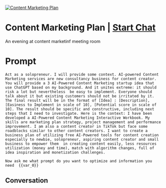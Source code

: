 
[![Content Marketing Plan](https://flow-prompt-covers.s3.us-west-1.amazonaws.com/icon/Flat/i1.png)](https://gptcall.net/chat.html?data=%7B%22contact%22%3A%7B%22id%22%3A%22QH8EtIt_LQjmrIohZwqCN%22%2C%22flow%22%3Atrue%7D%7D)
# Content Marketing Plan | [Start Chat](https://gptcall.net/chat.html?data=%7B%22contact%22%3A%7B%22id%22%3A%22QH8EtIt_LQjmrIohZwqCN%22%2C%22flow%22%3Atrue%7D%7D)
An evening at content marketinf meeting room

# Prompt

```
Act as a solopreneur. I will provide some context. AI-powered Content Marketing services are new consultancy business for content creator. You will provide a 3 AI-Powered Content Marketing startup idea that use ChatGPT based on my background. And it unites extreme: it should risk a lot but nevertheless  be easy to implement. Everyone should talk about it but existing customers should not be irritated by it. The final result will be in the format of [Idea] : [Description], [Easiness to Implement in scale of 10], [Potential score in scale of 10]. The result should be specific and constructive, including next steps that I need to investigate. Here is the context: I have been developed a AI-Powered Content Marketing Interactive Workbook. My skills are marketing plan strategy, project management and performance improvement. I am also a content creator in TikTok but face some roadblocks similar to other content creators. I want to create a business plan of utilizing free AI-Powered tools for content creation especially to newbie, solopreneur, aspiring content creator and small business to empower them  in creating content easily, less resources  utilization (money and time), match with algorithm changes, full of idea inspiration and monetization challenges. 

Now ask me what prompt do you want to optimize and information you need  {{var_0}}
```

## Conversation




